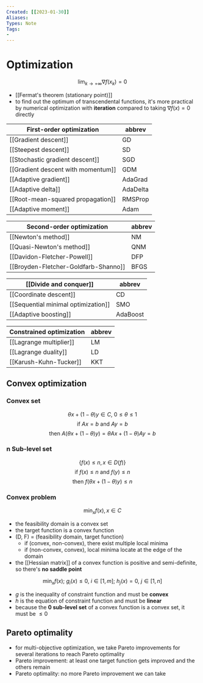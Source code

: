 ```yaml
---
Created: [[2023-01-30]]
Aliases: 
Types: Note
Tags: 
- 
---
```

# Optimization
$$\lim_{k\rightarrow+\infty}\nabla f(x_k)=0$$
- [[Fermat's theorem (stationary point)]]
- to find out the optimum of transcendental functions, it's more practical by numerical optimization with **iteration** compared to taking $\nabla f(x)=0$ directly

| First-order optimization           | abbrev   |
| ---------------------------------- | -------- |
| [[Gradient descent]]               | GD       |
| [[Steepest descent]]               | SD       |
| [[Stochastic gradient descent]]    | SGD      |
| [[Gradient descent with momentum]] | GDM      |
| [[Adaptive gradient]]              | AdaGrad  |
| [[Adaptive delta]]                 | AdaDelta |
| [[Root-mean-squared propagation]]  | RMSProp  |
| [[Adaptive moment]]                | Adam     |

| Second-order optimization            | abbrev |
| ------------------------------------ | ------ |
| [[Newton's method]]                    | NM     |
| [[Quasi-Newton's method]]              | QNM    |
| [[Davidon-Fletcher-Powell]]          | DFP    |
| [[Broyden-Fletcher-Goldfarb-Shanno]] | BFGS   |

| [[Divide and conquer]]              | abbrev   |
| ----------------------------------- | -------- |
| [[Coordinate descent]]              | CD       |
| [[Sequential minimal optimization]] | SMO      |
| [[Adaptive boosting]]               | AdaBoost |

| Constrained optimization | abbrev |
| ------------------------ | ------ |
| [[Lagrange multiplier]]  | LM     |
| [[Lagrange duality]]     | LD     |
| [[Karush-Kuhn-Tucker]]   | KKT    |

## Convex optimization
### Convex set
$$\theta x+(1-\theta)y\in C,\ 0\leq\theta\leq1$$
$$\text{if }Ax=b\text{ and }Ay=b$$
$$\text{then }A(\theta x+(1-\theta)y)=\theta Ax+(1-\theta)Ay=b$$
### n Sub-level set
$$\{f(x)\leq n, x\in D(f)\}$$
$$\text{if }f(x)\leq n\text{ and }f(y)\leq n$$
$$\text{then }f(\theta x+(1-\theta)y)\leq n$$
### Convex problem
$$\min_{x}f(x), x\in C$$
- the feasibility domain is a convex set
- the target function is a convex function
- (D, F) = (feasibility domain, target function)
  - if (convex, non-convex), there exist multiple local minima
  - if (non-convex, convex), local minima locate at the edge of the domain
- the [[Hessian matrix]] of a convex function is positive and semi-definite, so there's **no saddle point**

$$\min_{x}f(x);\ g_i(x)\leq0,\ i\in[1, m];\ h_j(x)=0,\ j\in[1, n]$$
- $g$ is the inequality of constraint function and must be **convex**
- $h$ is the equation of constraint function and must be **linear**
- because the **0 sub-level set** of a convex function is a convex set, it must be $\leq0$

## Pareto optimality
- for multi-objective optimization, we take Pareto improvements for several iterations to reach Pareto optimality
- Pareto improvement: at least one target function gets improved and the others remain
- Pareto optimality: no more Pareto improvement we can take
